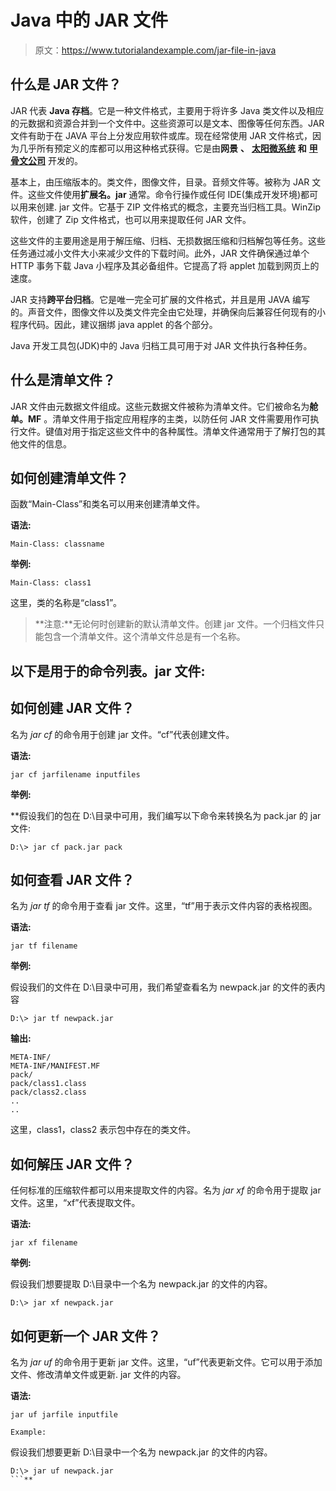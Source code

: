 # Java 中的 JAR 文件

> 原文：<https://www.tutorialandexample.com/jar-file-in-java>

## 什么是 JAR 文件？

JAR 代表 **Java 存档**。它是一种文件格式，主要用于将许多 Java 类文件以及相应的元数据和资源合并到一个文件中。这些资源可以是文本、图像等任何东西。JAR 文件有助于在 JAVA 平台上分发应用软件或库。现在经常使用 JAR 文件格式，因为几乎所有预定义的库都可以用这种格式获得。它是由**网景** **、** [**太阳微系统**](https://en.wikipedia.org/wiki/Sun_Microsystems) **和** [**甲骨文公司**](https://en.wikipedia.org/wiki/Oracle_Corporation) 开发的。

基本上，由压缩版本的。类文件，图像文件，目录。音频文件等。被称为 JAR 文件。这些文件使用**扩展名。jar** 通常。命令行操作或任何 IDE(集成开发环境)都可以用来创建. jar 文件。它基于 ZIP 文件格式的概念，主要充当归档工具。WinZip 软件，创建了 Zip 文件格式，也可以用来提取任何 JAR 文件。

这些文件的主要用途是用于解压缩、归档、无损数据压缩和归档解包等任务。这些任务通过减小文件大小来减少文件的下载时间。此外，JAR 文件确保通过单个 HTTP 事务下载 Java 小程序及其必备组件。它提高了将 applet 加载到网页上的速度。

JAR 支持**跨平台归档**。它是唯一完全可扩展的文件格式，并且是用 JAVA 编写的。声音文件，图像文件以及类文件完全由它处理，并确保向后兼容任何现有的小程序代码。因此，建议捆绑 java applet 的各个部分。

Java 开发工具包(JDK)中的 Java 归档工具可用于对 JAR 文件执行各种任务。

## 什么是清单文件？

JAR 文件由元数据文件组成。这些元数据文件被称为清单文件。它们被命名为**舱单。MF** 。清单文件用于指定应用程序的主类，以防任何 JAR 文件需要用作可执行文件。键值对用于指定这些文件中的各种属性。清单文件通常用于了解打包的其他文件的信息。

## 如何创建清单文件？

函数“Main-Class”和类名可以用来创建清单文件。

**语法:**

```
Main-Class: classname
```

**举例:**

```
Main-Class: class1
```

这里，类的名称是“class1”。

> **注意:**无论何时创建新的默认清单文件。创建 jar 文件。一个归档文件只能包含一个清单文件。这个清单文件总是有一个名称。

## 以下是用于的命令列表。jar 文件:

## 如何创建 JAR 文件？

名为 *jar cf* 的命令用于创建 jar 文件。“cf”代表创建文件。

**语法:**

```
jar cf jarfilename inputfiles
```

**举例:**

 **假设我们的包在 D:\目录中可用，我们编写以下命令来转换名为 pack.jar 的 jar 文件:

```
D:\> jar cf pack.jar pack
```

## 如何查看 JAR 文件？

名为 *jar tf* 的命令用于查看 jar 文件。这里，“tf”用于表示文件内容的表格视图。

**语法:**

```
jar tf filename
```

**举例:**

假设我们的文件在 D:\目录中可用，我们希望查看名为 newpack.jar 的文件的表内容

```
D:\> jar tf newpack.jar
```

**输出:**

```
META-INF/
META-INF/MANIFEST.MF
pack/
pack/class1.class
pack/class2.class
..
..
```

这里，class1，class2 表示包中存在的类文件。

## 如何解压 JAR 文件？

任何标准的压缩软件都可以用来提取文件的内容。名为 *jar xf* 的命令用于提取 jar 文件。这里，“xf”代表提取文件。

**语法:**

```
jar xf filename
```

**举例:**

假设我们想要提取 D:\目录中一个名为 newpack.jar 的文件的内容。

```
D:\> jar xf newpack.jar
```

## 如何更新一个 JAR 文件？

名为 *jar uf* 的命令用于更新 jar 文件。这里，“uf”代表更新文件。它可以用于添加文件、修改清单文件或更新. jar 文件的内容。

**语法:**

```
jar uf jarfile inputfile
```

```
Example:
```

假设我们想要更新 D:\目录中一个名为 newpack.jar 的文件的内容。

```
D:\> jar uf newpack.jar
```**